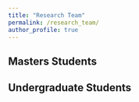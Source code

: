 ```yaml
---
title: "Research Team"
permalink: /research_team/
author_profile: true
---
```


## Masters Students


## Undergraduate Students
